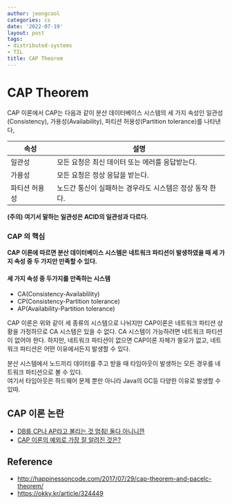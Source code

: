 ```yaml
---
author: jeongcool
categories: cs
date: '2022-07-19'
layout: post
tags:
- distributed-systems
- TIL
title: CAP Theorem
---
```


# CAP Theorem
CAP 이론에서 CAP는 다음과 같이 분산 데이터베이스 시스템의 세 가지 속성인 일관성(Consistency), 가용성(Availability), 파티션 허용성(Partition tolerance)를 나타낸다,

|       속성       |                              설명                            |
|------------------|--------------------------------------------------------------|
|일관성            |모든 요청은 최신 데이터 또는 에러를 응답받는다.               |
|가용성            |모든 요청은 정상 응답을 받는다.                               |
|파티션 허용성     |노드간 통신이 실패하는 경우라도 시스템은 정상 동작 한다.      |

**(주의) 여기서 말하는 일관성은 ACID의 일관성과 다르다.**

### CAP 의 핵심
**CAP 이론에 따르면 분산 데이터베이스 시스템은 네트워크 파티션이 발생하였을 때 세 가지 속성 중 두 가지만 만족할 수 있다.**

#### 세 가지 속성 중 두가지를 만족하는 시스템
- CA(Consistency-Availablility)
- CP(Consistency-Partition tolerance)
- AP(Availability-Partition tolerance)

CAP 이론은 위와 같이 세 종류의 시스템으로 나뉘지만 CAP이론은 네트워크 파티션 상황을 가정하므로 CA 시스템은 있을 수 없다. CA 시스템이 가능하려면 네트워크 파티션이 없어야 한다. 하지만, 네트워크 파티션이 없으면 CAP이론 자체가 쓸모가 없고, 네트워크 파티션은 어떤 이유에서든지 발생할 수 있다.

분산 시스템에서 노드끼리 데이터를 주고 받을 때 타임아웃이 발생하는 모든 경우를 네트워크 파티션으로 볼 수 있다.  
여기서 타임아웃은 하드웨어 문제 뿐만 아니라 Java의 GC등 다양한 이유로 발생할 수 있따.


 
## CAP 이론 논란
- [DB를 CP나 AP라고 불리는 것 멈춰! 둘다 아니니깐](https://martin.kleppmann.com/2015/05/11/please-stop-calling-databases-cp-or-ap.html)
- [CAP 이론의 예외로 가장 잘 알려진 것은?](https://www.quora.com/Distributed-Databases-What-are-the-best-known-exceptions-for-CAP-theorem)

## Reference
- http://happinessoncode.com/2017/07/29/cap-theorem-and-pacelc-theorem/
- https://okky.kr/article/324449
